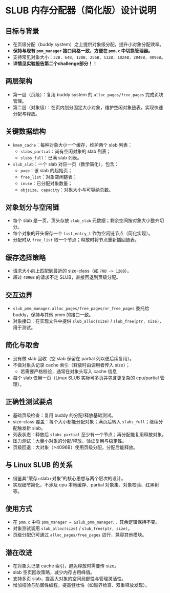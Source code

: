 # SLUB 内存分配器（简化版）设计说明

## 目标与背景
- 在页级分配（buddy system）之上提供对象级分配，提升小对象分配效率。
- **保持与现有 `pmm_manager` 接口风格一致，方便在 `pmm.c` 中切换管理器。**
- 支持常见对象大小：`32B, 64B, 128B, 256B, 512B, 1024B, 2048B, 4096B`。
- **详情见实验报告第二个challenge部分！！**

## 两层架构
- 第一层（页级）：复用 buddy system 的 `alloc_pages/free_pages` 完成页块管理。
- 第二层（对象级）：在页内划分固定大小对象，维护空闲对象链表，实现快速分配与释放。

## 关键数据结构
- `kmem_cache`：每种对象大小一个缓存，维护两个 slab 列表：
  - `slabs_partial`：尚有空闲对象的 slab 列表；
  - `slabs_full`：已满 slab 列表。
- `slub_slab`：一个 slab 对应一页（教学简化），包含：
  - `page`：该 slab 的起始页；
  - `free_list`：对象空闲链表；
  - `inuse`：已分配对象数量；
  - `objsize`、`capacity`：对象大小与可容纳总数。

## 对象划分与空闲链
- 每个 slab 是一页，页头存放 `slub_slab` 元数据；剩余空间按对象大小整齐切分。
- 每个对象的开头保存一个 `list_entry_t` 作为空闲链节点（简化实现）。
- 分配时从 `free_list` 取一个节点；释放时将节点重新插回链表。

## 缓存选择策略
- 请求大小向上匹配到最近的 size-class（如 `70B -> 128B`）。
- 超过 `4096B` 的请求不走 SLUB，直接回退到页级分配。

## 交互边界
- `slub_pmm_manager.alloc_pages/free_pages/nr_free_pages` 委托给 buddy，保持与其他 pmm 的接口一致。
- 对象接口：在实现文件中提供 `slub_alloc(size)` / `slub_free(ptr, size)`，用于测试。

## 简化与取舍
- 没有做 slab 回收（空 slab 保留在 partial 列以便后续复用）。
- 不做对象头记录 cache 索引（释放时由调用者传入 size）；
  - 若需要严格校验，通常在对象头写入 cache 信息
- 每个 slab 仅用一页（Linux SLUB 实际可多页并包含更复杂的 cpu/partial 管理）。

## 正确性测试要点
- 基础页级检查：复用 buddy 的分配/释放基础测试。
- size-class 覆盖：每个大小都能分配对象；满页后转入 `slabs_full`；继续分配触发新 slab。
- 列表状态：释放后 `slabs_partial` 至少有一个节点；再分配能复用释放对象。
- 压力测试：大量小对象的分配/释放，验证复用与稳定性。
- 页级回退：大对象（>4096B）使用页级分配，分配后能释放。

## 与 Linux SLUB 的关系
- 借鉴其“缓存+slab+对象”的核心思想与两个层次的设计。
- 实现细节简化，不涉及 cpu 本地缓存、partial 对象集、对象校验、红黑树等。

## 使用方式
- 在 `pmm.c` 中将 `pmm_manager = &slub_pmm_manager;`，其余逻辑保持不变。
- 对象测试调用 `slub_alloc(size)` / `slub_free(ptr, size)`。
- 页级分配仍可通过 `alloc_pages/free_pages` 进行，兼容其他模块。

## 潜在改进
- 在对象头记录 cache 索引，避免释放时需要传 size。
- slab 空页回收策略，减少内存占用峰值。
- 支持多页 slab，提高大对象的空间局部性与管理灵活性。
- 增加校验与防御性编程，提高健壮性（如越界检查、双重释放发现）。

